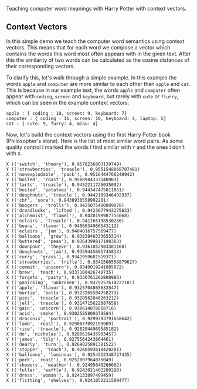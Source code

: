 Teaching computer word meanings with Harry Potter with context vectors.

## Context Vectors 

In this simple demo we teach the computer word semantics using context vectors. This means that for each word we compose a vector which contains the words this word most often appears with in the given text. After this the similarity of two words can be calculated as the cosine distances of their corresponding vectors.

To clarify this, let's walk through a simple example.
In this example the words `apple` and `computer` are more similar to each other than `apple` and `cat`.
This is because in our example text, the words `apple` and `computer` often appear with `coding`, `screen` and `keyboard`,
but rarely with `cute` or `flurry`, which can be seen in the example context vectors:

```
apple : { coding : 10, screen: 9, keyboard: 7}
computer : { coding : 11, screen: 10, keyboard: 4, laptop: 5}
cat : { cute: 9, furry: 4, miau: 4}
```

Now, let's build the context vectors using the first Harry Potter book (Philosopher's stone). Here is the list of most similar word pairs. As some quality control I marked the words I find similar with `Y` and the ones I don't with `X`.

```
X (('switch', 'theory'), 0.9578236803139749)
Y (('strawberries', 'treacle'), 0.9551548868707481)
X (('nonexplodable', 'pack'), 0.9516444766248942)
Y (('boiled', 'roast'), 0.9508984333140903)
Y (('tarts', 'treacle'), 0.9452211725035092)
Y (('boiled', 'potatoes'), 0.944347475811051)
Y (('doughnuts', 'treacle'), 0.9442109346492937)
X (('chf', 'sore'), 0.9438930558992281)
Y (('boogers', 'trolls'), 0.9425075480809878)
X (('dreadlocks', 'lifted'), 0.9423677943275823)
Y (('alchemist', 'flamel'), 0.9420199987755068)
Y (('eclairs', 'treacle'), 0.941165198530256)
Y (('beans', 'flavor'), 0.9406034066543112)
Y (('eclairs', 'jam'), 0.9404016757569477)
X (('balloons', 'grow'), 0.9383840333653314)
Y (('buttered', 'peas'), 0.9364399817198383)
X (('downpour', 'theyve'), 0.9361052983381168)
Y (('doughnuts', 'jam'), 0.9359445681745813)
X (('curry', 'grass'), 0.9341959681519371)
X (('strawberries', 'trifle'), 0.9341500558879627)
X (('commit', 'unicorn'), 0.9340019241005072)
X (('brew', 'teach'), 0.9337100426740735)
X (('forgets', 'pasty'), 0.9330761202808986)
X (('panicking', 'unbroken'), 0.9329257614227181)
Y (('apple', 'flavor'), 0.9325704865633547)
Y (('bertie', 'botts'), 0.9323265584758273)
Y (('pies', 'treacle'), 0.9320562646263212)
Y (('jell', 'treacle'), 0.9314715622087658)
X (('gain', 'unicorn'), 0.930614878058716)
Y (('acid', 'smoke'), 0.9302585809379584)
X (('draconis', 'portrait'), 0.9299793791668642)
Y (('lamb', 'roast'), 0.9290077092193909)
Y (('rice', 'treacle'), 0.9282944969545182)
X (('de', 'nicholas'), 0.9280626435903457)
Y (('james', 'lily'), 0.9275564243864461)
X (('dearly', 'turn'), 0.9269025891381522)
X (('stopper', 'teach'), 0.9260593618420201)
X (('balloons', 'luminous'), 0.9254512348727435)
Y (('pork', 'roast'), 0.9252807964075049)
Y (('showers', 'weather'), 0.92495648260602)
X (('fuller', 'waffle'), 0.9243021462289298)
Y (('dress', 'woman'), 0.924133897409459)
X (('flitting', 'shelves'), 0.9241052211509477)

```

